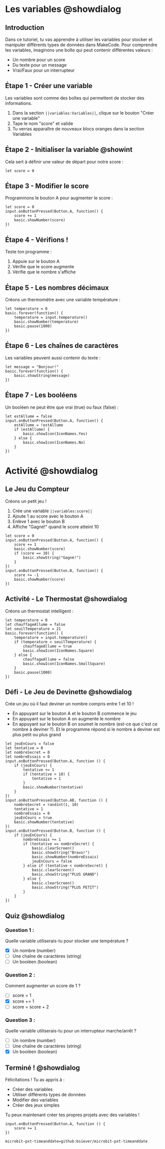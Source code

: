 # Les variables @showdialog

## Introduction 
Dans ce tutoriel, tu vas apprendre à utiliser les variables pour stocker et manipuler différents types de données dans MakeCode.
Pour comprendre les variables, imaginons une boîte qui peut contenir différentes valeurs :
- Un nombre pour un score
- Du texte pour un message
- Vrai/Faux pour un interrupteur


## Étape 1 - Créer une variable 
Les variables sont comme des boîtes qui permettent de stocker des informations.
1. Dans la section ``||variables:Variables||``, clique sur le bouton "Créer une variable"
2. Tape le nom "score" et valide
3. Tu verras apparaître de nouveaux blocs oranges dans la section Variables

## Étape 2 - Initialiser la variable @showint
Cela sert à définir une valeur de départ pour notre score :

```blocks
let score = 0
```
## Étape 3 - Modifier le score
Programmons le bouton A pour augmenter le score :

```blocks
let score = 0
input.onButtonPressed(Button.A, function() {
    score += 1
    basic.showNumber(score)
})
```

## Étape 4 - Vérifions ! 
Teste ton programme :
1. Appuie sur le bouton A
2. Vérifie que le score augmente
3. Vérifie que le nombre s'affiche

## Étape 5 - Les nombres décimaux 
Créons un thermomètre avec une variable température :

```blocks
let temperature = 0
basic.forever(function() {
    temperature = input.temperature()
    basic.showNumber(temperature)
    basic.pause(1000)
})
```

## Étape 6 - Les chaînes de caractères 
Les variables peuvent aussi contenir du texte :

```blocks
let message = "Bonjour!"
basic.forever(function() {
    basic.showString(message)
})
```

## Étape 7 - Les booléens 
Un booléen ne peut être que vrai (true) ou faux (false) :

```blocks
let estAllume = false
input.onButtonPressed(Button.A, function() {
    estAllume = !estAllume
    if (estAllume) {
        basic.showIcon(IconNames.Yes)
    } else {
        basic.showIcon(IconNames.No)
    }
})
```

# Activité @showdialog
## Le Jeu du Compteur 
Créons un petit jeu !
1. Crée une variable ``||variables:score||``
2. Ajoute 1 au score avec le bouton A
3. Enlève 1 avec le bouton B
4. Affiche "Gagné!" quand le score atteint 10

```blocks
let score = 0
input.onButtonPressed(Button.A, function() {
    score += 1
    basic.showNumber(score)
    if (score == 10) {
        basic.showString("Gagné!")
    }
})
input.onButtonPressed(Button.B, function() {
    score += -1
    basic.showNumber(score)
})
```

## Activité - Le Thermostat @showdialog
Créons un thermostat intelligent :

```blocks
let temperature = 0
let chauffageAllume = false
let seuilTemperature = 21
basic.forever(function() {
    temperature = input.temperature()
    if (temperature < seuilTemperature) {
        chauffageAllume = true
        basic.showIcon(IconNames.Square)
    } else {
        chauffageAllume = false
        basic.showIcon(IconNames.SmallSquare)
    }
    basic.pause(1000)
})
```
## Défi - Le Jeu de Devinette @showdialog
Crée un jeu où il faut deviner un nombre compris entre 1 et 10 !

- En appuyant sur le bouton A et le bouton B commence le jeu
- En appuyant sur le bouton A on augmente le nombre
- En appuyant sur le bouton B on soumet le nombre (est-ce que c'est ce nombre à deviner ?). Et le programme répond si le nombre à deviner est plus petit ou plus grand

```blocks
let jeuEnCours = false
let tentative = 0
let nombreSecret = 0
let nombreEssais = 0
input.onButtonPressed(Button.A, function () {
    if (jeuEnCours) {
        tentative += 1
        if (tentative > 10) {
            tentative = 1
        }
        basic.showNumber(tentative)
    }
})
input.onButtonPressed(Button.AB, function () {
    nombreSecret = randint(1, 10)
    tentative = 1
    nombreEssais = 0
    jeuEnCours = true
    basic.showNumber(tentative)
})
input.onButtonPressed(Button.B, function () {
    if (jeuEnCours) {
        nombreEssais += 1
        if (tentative == nombreSecret) {
            basic.clearScreen()
            basic.showString("Bravo!")
            basic.showNumber(nombreEssais)
            jeuEnCours = false
        } else if (tentative < nombreSecret) {
            basic.clearScreen()
            basic.showString("PLUS GRAND")
        } else {
            basic.clearScreen()
            basic.showString("PLUS PETIT")
        }
    }
})
```

## Quiz @showdialog
### Question 1 : 
Quelle variable utiliserais-tu pour stocker une température ?
* [x] Un nombre (number)
* [ ] Une chaîne de caractères (string)
* [ ] Un booléen (boolean)

### Question 2 : 
Comment augmenter un score de 1 ?
* [ ] score = 1
* [x] score += 1
* [ ] score = score + 2

### Question 3 : 
Quelle variable utiliserais-tu pour un interrupteur marche/arrêt ?
* [ ] Un nombre (number)
* [ ] Une chaîne de caractères (string)
* [x] Un booléen (boolean)

## Terminé ! @showdialog
Félicitations ! Tu as appris à :
* Créer des variables
* Utiliser différents types de données
* Modifier des variables
* Créer des jeux simples

Tu peux maintenant créer tes propres projets avec des variables !

```ghost
input.onButtonPressed(Button.A, function () {
    score += 1
})
```
```package
microbit-pxt-timeanddate=github:bsiever/microbit-pxt-timeanddate
```